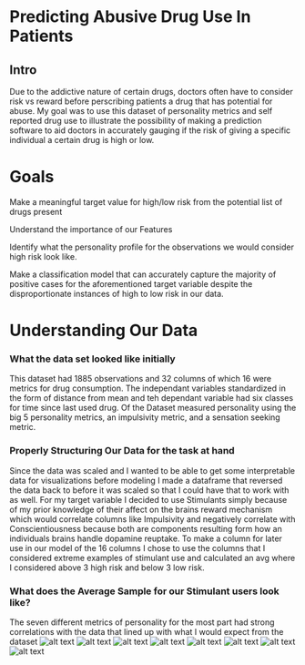 # Predicting Abusive Drug Use In Patients

## Intro

Due to the addictive nature of certain drugs, doctors often have to consider risk vs 
reward before perscribing patients a drug that has potential for abuse. My goal was to use 
this dataset of personality metrics and self reported drug use to illustrate the 
possibility of making a prediction software to aid doctors in accurately gauging if the risk of giving a 
specific individual a certain drug is high or low.

# Goals
Make a meaningful target value for high/low risk from the potential list of drugs present

Understand the importance of our Features

Identify what the personality profile for the observations we would consider high risk look like.

Make a classification model that can accurately capture the majority of positive cases for the 
aforementioned target variable despite the disproportionate instances of high to low risk in our data.

# Understanding Our Data

### What the data set looked like initially
This dataset had 1885 observations and 32 columns of which 16 were metrics for drug consumption.
The independant variables standardized in the form of distance from mean and teh dependant variable had six classes for
time since last used drug. Of the Dataset measured personality using the big 5 personality metrics, an impulsivity metric,
and a sensation seeking metric.

### Properly Structuring Our Data for the task at hand
Since the data was scaled and I wanted to be able to get some interpretable data for visualizations before modeling 
I made a dataframe that reversed the data back to before it was scaled so that I could have that to work with as well.
For my target variable I decided to use Stimulants simply because of my prior knowledge of their affect on the
brains reward mechanism which would correlate columns like Impulsivity and negatively correlate with Conscientiousness
because both are components resulting form how an individuals brains handle dopamine reuptake. To make a column 
for later use in our model of the 16 columns I chose to use the columns that I considered extreme examples of stimulant use
and calculated an avg where I considered above 3 high risk and below 3 low risk.

### What does the Average Sample for our Stimulant users look like?
The seven different metrics of personality for the most part had strong correlations with the data that lined up with what I would expect from the dataset 
![alt text](https://github.com/AmirMEdris/PredictingDrugUse/edit/master/DrugUseByHowCarefullYouAre.png?raw=true)
![alt text](https://github.com/AmirMEdris/PredictingDrugUse/edit/master/DrugUseByHowAnxious.png?raw=true)
![alt text](https://github.com/AmirMEdris/PredictingDrugUse/edit/master/DrugUseByHowCarefulYouAre.png?raw=true)
![alt text](https://github.com/AmirMEdris/PredictingDrugUse/edit/master/DrugUseByHowCarefullYouAre.png?raw=true)
![alt text](https://github.com/AmirMEdris/PredictingDrugUse/edit/master/DrugUseByHowCooperativeYouAre.png?raw=true)
![alt text](https://github.com/AmirMEdris/PredictingDrugUse/edit/master/DrugUseByHowExtravertedYouAre.png?raw=true)
![alt text](https://github.com/AmirMEdris/PredictingDrugUse/edit/master/DrugUseByHowOpenToNewExperiencesYouAre.png?raw=true)
![alt text](https://github.com/AmirMEdris/PredictingDrugUse/edit/master/LesserStimulantUsageByStimulant.png?raw=true)


